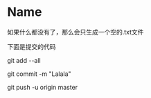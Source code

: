 # Name
<p>如果什么都没有了，那么会只生成一个空的.txt文件</p>
<p>下面是提交的代码</p><p>git add --all</p>
<p>git commit -m "Lalala"</p>
<p>git push -u origin master</p>
